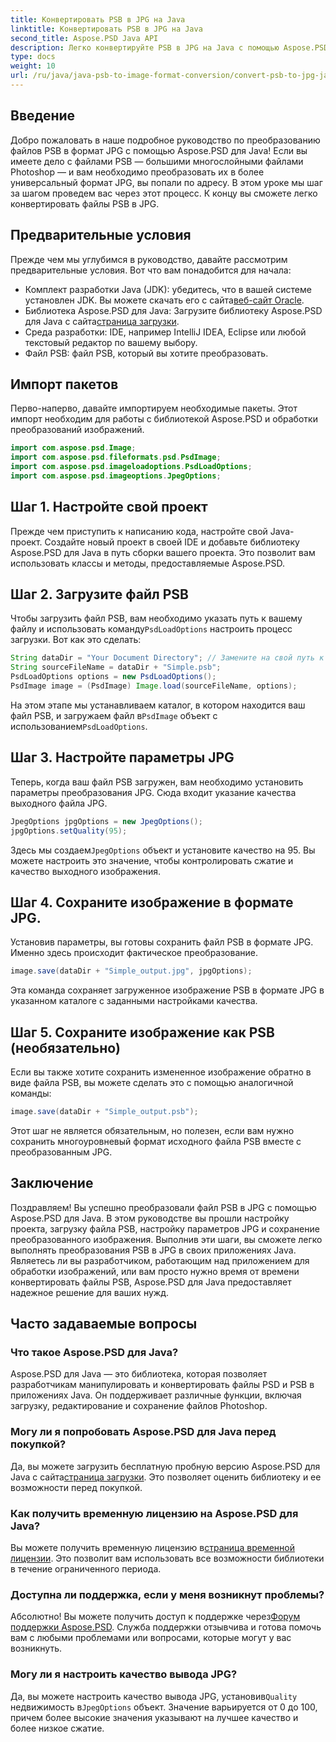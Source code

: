 ```yaml
---
title: Конвертировать PSB в JPG на Java
linktitle: Конвертировать PSB в JPG на Java
second_title: Aspose.PSD Java API
description: Легко конвертируйте PSB в JPG на Java с помощью Aspose.PSD. Следуйте нашему подробному руководству по плавному преобразованию изображений. Скачайте, попробуйте и купите Aspose.PSD.
type: docs
weight: 10
url: /ru/java/java-psb-to-image-format-conversion/convert-psb-to-jpg-java/
---
```

## Введение
Добро пожаловать в наше подробное руководство по преобразованию файлов PSB в формат JPG с помощью Aspose.PSD для Java! Если вы имеете дело с файлами PSB — большими многослойными файлами Photoshop — и вам необходимо преобразовать их в более универсальный формат JPG, вы попали по адресу. В этом уроке мы шаг за шагом проведем вас через этот процесс. К концу вы сможете легко конвертировать файлы PSB в JPG.
## Предварительные условия
Прежде чем мы углубимся в руководство, давайте рассмотрим предварительные условия. Вот что вам понадобится для начала:
-  Комплект разработки Java (JDK): убедитесь, что в вашей системе установлен JDK. Вы можете скачать его с сайта[веб-сайт Oracle](https://www.oracle.com/java/technologies/javase-downloads.html).
-  Библиотека Aspose.PSD для Java: Загрузите библиотеку Aspose.PSD для Java с сайта[страница загрузки](https://releases.aspose.com/psd/java/).
- Среда разработки: IDE, например IntelliJ IDEA, Eclipse или любой текстовый редактор по вашему выбору.
- Файл PSB: файл PSB, который вы хотите преобразовать.
## Импорт пакетов
Перво-наперво, давайте импортируем необходимые пакеты. Этот импорт необходим для работы с библиотекой Aspose.PSD и обработки преобразований изображений.
```java
import com.aspose.psd.Image;
import com.aspose.psd.fileformats.psd.PsdImage;
import com.aspose.psd.imageloadoptions.PsdLoadOptions;
import com.aspose.psd.imageoptions.JpegOptions;
```
## Шаг 1. Настройте свой проект
Прежде чем приступить к написанию кода, настройте свой Java-проект. Создайте новый проект в своей IDE и добавьте библиотеку Aspose.PSD для Java в путь сборки вашего проекта. Это позволит вам использовать классы и методы, предоставляемые Aspose.PSD.
## Шаг 2. Загрузите файл PSB
 Чтобы загрузить файл PSB, вам необходимо указать путь к вашему файлу и использовать команду`PsdLoadOptions` настроить процесс загрузки. Вот как это сделать:
```java
String dataDir = "Your Document Directory"; // Замените на свой путь к каталогу
String sourceFileName = dataDir + "Simple.psb";
PsdLoadOptions options = new PsdLoadOptions();
PsdImage image = (PsdImage) Image.load(sourceFileName, options);
```
 На этом этапе мы устанавливаем каталог, в котором находится ваш файл PSB, и загружаем файл в`PsdImage` объект с использованием`PsdLoadOptions`.
## Шаг 3. Настройте параметры JPG
Теперь, когда ваш файл PSB загружен, вам необходимо установить параметры преобразования JPG. Сюда входит указание качества выходного файла JPG.
```java
JpegOptions jpgOptions = new JpegOptions();
jpgOptions.setQuality(95);
```
Здесь мы создаем`JpegOptions` объект и установите качество на 95. Вы можете настроить это значение, чтобы контролировать сжатие и качество выходного изображения.
## Шаг 4. Сохраните изображение в формате JPG.
Установив параметры, вы готовы сохранить файл PSB в формате JPG. Именно здесь происходит фактическое преобразование.
```java
image.save(dataDir + "Simple_output.jpg", jpgOptions);
```
Эта команда сохраняет загруженное изображение PSB в формате JPG в указанном каталоге с заданными настройками качества.
## Шаг 5. Сохраните изображение как PSB (необязательно)
Если вы также хотите сохранить измененное изображение обратно в виде файла PSB, вы можете сделать это с помощью аналогичной команды:
```java
image.save(dataDir + "Simple_output.psb");
```
Этот шаг не является обязательным, но полезен, если вам нужно сохранить многоуровневый формат исходного файла PSB вместе с преобразованным JPG.
## Заключение
Поздравляем! Вы успешно преобразовали файл PSB в JPG с помощью Aspose.PSD для Java. В этом руководстве вы прошли настройку проекта, загрузку файла PSB, настройку параметров JPG и сохранение преобразованного изображения. Выполнив эти шаги, вы сможете легко выполнять преобразования PSB в JPG в своих приложениях Java.
Являетесь ли вы разработчиком, работающим над приложением для обработки изображений, или вам просто нужно время от времени конвертировать файлы PSB, Aspose.PSD для Java предоставляет надежное решение для ваших нужд.
## Часто задаваемые вопросы
### Что такое Aspose.PSD для Java?
Aspose.PSD для Java — это библиотека, которая позволяет разработчикам манипулировать и конвертировать файлы PSD и PSB в приложениях Java. Он поддерживает различные функции, включая загрузку, редактирование и сохранение файлов Photoshop.
### Могу ли я попробовать Aspose.PSD для Java перед покупкой?
 Да, вы можете загрузить бесплатную пробную версию Aspose.PSD для Java с сайта[страница загрузки](https://releases.aspose.com/). Это позволяет оценить библиотеку и ее возможности перед покупкой.
### Как получить временную лицензию на Aspose.PSD для Java?
 Вы можете получить временную лицензию в[страница временной лицензии](https://purchase.aspose.com/temporary-license/). Это позволит вам использовать все возможности библиотеки в течение ограниченного периода.
### Доступна ли поддержка, если у меня возникнут проблемы?
 Абсолютно! Вы можете получить доступ к поддержке через[Форум поддержки Aspose.PSD](https://forum.aspose.com/c/psd/34). Служба поддержки отзывчива и готова помочь вам с любыми проблемами или вопросами, которые могут у вас возникнуть.
### Могу ли я настроить качество вывода JPG?
 Да, вы можете настроить качество вывода JPG, установив`Quality` недвижимость в`JpegOptions` объект. Значение варьируется от 0 до 100, причем более высокие значения указывают на лучшее качество и более низкое сжатие.